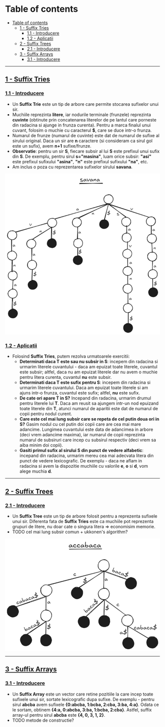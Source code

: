 # Table of contents
- [Table of contents](#table-of-contents)
  - [1 - Suffix Tries](#1---suffix-tries)
    - [1.1 - Introducere](#11---introducere)
    - [1.2 - Aplicatii](#12---aplicatii)
  - [2 - Suffix Trees](#2---suffix-trees)
    - [2.1 - Introducere](#21---introducere)
  - [3 - Suffix Arrays](#3---suffix-arrays)
    - [3.1 - Introducere](#31---introducere)

---

## <ins>1 - Suffix Tries</ins>
### <ins>1.1 - Introducere</ins>
- Un **Suffix Trie** este un tip de arbore care permite stocarea sufixelor unui sir.
- Muchiile reprezinta **litere**, iar nodurile terminale (frunzele) reprezinta **cuvinte** (obtinute prin concatenarea literelor de pe lantul care porneste din radacina si ajunge in frunza curenta). Pentru a marca finalul unui cuvant, folosim o muchie cu caracterul **$**, care se duce intr-o frunza.
- Numarul de frunze (numarul de cuvinte) este dat de numarul de sufixe al sirului original. Daca un sir are **n** caractere (si consideram ca sirul gol este un sufix), avem **n+1** sufixe/frunze.
- **Observatie**: pentru un sir **S**, fiecare subsir al lui **S** este prefixul unui sufix din **S**. De exemplu, pentru sirul **s="masina"**, luam orice subsir: **"asi"** este prefixul sufixului **"asina"**, **"n"** este prefixul sufixului **"na"**, etc.
- Am inclus o poza cu reprezentarea sufixelor sirului **savana**.

![Image](images/suffix-trie.png)

### <ins>1.2 - Aplicatii
- Folosind **Suffix Tries**, putem rezolva urmatoarele exercitii:
  - **Determinati daca T este sau nu subsir in S**: incepem din radacina si urmarim literele cuvantului - daca am epuizat toate literele, cuvantul este subsir; altfel, daca nu am epuizat literele dar nu avem o muchie pentru litera curenta, cuvantul **nu** este subsir. 
  - **Determinati daca T este sufix pentru S**: incepem din radacina si urmarim literele cuvantului. Daca am epuizat toate literele si am ajuns intr-o frunza, cuvantul este sufix; altfel, **nu** este sufix.
  - **De cate ori apare T in S?** Incepand din radacina, urmarim drumul pentru literele lui **T**. Daca am reusit sa ajungem intr-un nod epuizand toate literele din **T**, atunci numarul de aparitii este dat de numarul de copii pentru nodul curent.
  - **Care este cel mai lung subsir care se repeta de cel putin doua ori in S?** Gasim nodul cu cel putin doi copii care are cea mai mare adancime. Lungimea cuvantului este data de adancimea in arbore (deci vrem adancime maxima), iar numarul de copii reprezinta numarul de subsiruri care incep cu subsirul respectiv (deci vrem sa aiba minim doi copii).
  - **Gasiti primul sufix al sirului S din punct de vedere alfabetic**: incepand din radacina, urmarim mereu cea mai adecvata litera din punct de vedere lexicografic. De exemplu - daca ne aflam in radacina si avem la dispozitie muchiile cu valorile **e**, **o** si **d**, vom alege muchia **d**.

---

## <ins>2 - Suffix Trees</ins>
### <ins>2.1 - Introducere</ins>
- Un **Suffix Tree** este un tip de arbore folosit pentru a reprezenta sufixele unui sir. Diferenta fata de **Suffix Tries** este ca muchiile pot reprezenta grupuri de litere, nu doar cate o singura litera => economisim memorie.
- TODO cel mai lung subsir comun + ukkonen's algorithm?

![Image](images/suffix-tree.png)

---

## <ins>3 - Suffix Arrays</ins>
### <ins>3.1 - Introducere</ins>
- Un **Suffix Array** este un vector care retine pozitiile la care incep toate sufixele unui sir, sortate lexicografic dupa sufixe. De exemplu - pentru sirul **abcba** avem sufixele **{0:abcba, 1:bcba, 2:cba, 3:ba, 4:a}**. Odata ce le sortam, obtinem **{4:a, 0:abcba, 3:ba, 1:bcba, 2:cba}**. Astfel, suffix array-ul pentru sirul **abcba** este **{4, 0, 3, 1, 2}**.
- TODO metode de constructie?
